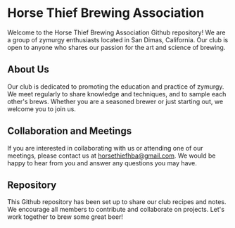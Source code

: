 # Horse Thief Brewing Association
Welcome to the Horse Thief Brewing Association Github repository! We are a group of zymurgy enthusiasts located in San Dimas, California. Our club is open to anyone who shares our passion for the art and science of brewing.

## About Us
Our club is dedicated to promoting the education and practice of zymurgy. We meet regularly to share knowledge and techniques, and to sample each other's brews. Whether you are a seasoned brewer or just starting out, we welcome you to join us.

## Collaboration and Meetings
If you are interested in collaborating with us or attending one of our meetings, please contact us at horsethiefhba@gmail.com. We would be happy to hear from you and answer any questions you may have.

## Repository
This Github repository has been set up to share our club recipes and notes. We encourage all members to contribute and collaborate on projects. Let's work together to brew some great beer!
